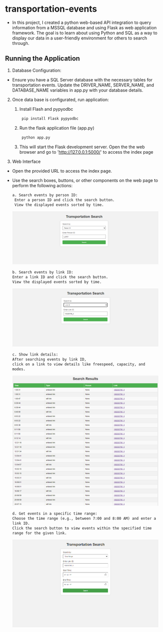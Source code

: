 # transportation-events
- In this project, I created a python web-based API integration to query information from a MSSQL database and using Flask as web application framework. The goal is to learn about using Python and SQL as a way to display our data in a user-friendly environment for others to search through. 

## Running the Application

1. Database Configuration:
- Ensure you have a SQL Server database with the necessary tables for transportation events. Update the DRIVER_NAME, SERVER_NAME, and DATABASE_NAME variables in app.py with your database details.

2. Once data base is configurated, run application: 
   1. Install Flash and pypyodbc
      ```bash
       pip install Flask pypyodbc
      ```
   2. Run the flask application file (app.py)
      ```bash
       python app.py
      ```
   3. This will start the Flask development server. Open the the web browser and go to
      'http://127.0.0.1:5000/' to access the index page

3. Web Interface
- Open the provided URL to access the index page.

- Use the search boxes, buttons, or other components on the web page to perform the following actions:

      a. Search events by person ID:
       Enter a person ID and click the search button.
       View the displayed events sorted by time.
  ![Person ID](images/personID.png)

      b. Search events by link ID:
      Enter a link ID and click the search button.
      View the displayed events sorted by time.

  ![Person ID](images/linkID.png)
      
      c. Show link details:
      After searching events by link ID,
      click on a link to view details like freespeed, capacity, and modes.
  ![Person ID](images/linkIdOutput.png)
      
      d. Get events in a specific time range:
      Choose the time range (e.g., between 7:00 and 8:00 AM) and enter a link ID.
      Click the search button to view events within the specified time range for the given link.
  ![Person ID](images//Range.png)
